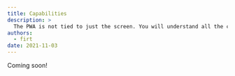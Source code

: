 ```yaml
---
title: Capabilities
description: >
  The PWA is not tied to just the screen. You will understand all the capabilities that a PWA can have today in terms of hardware, sensors and platform usage.
authors:
  - firt
date: 2021-11-03
---
```


Coming soon!
